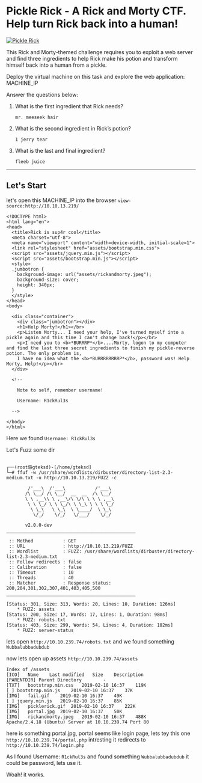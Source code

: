 # Pickle Rick - A Rick and Morty CTF. Help turn Rick back into a human!
[![Pickle Rick](https://github.com/GTekSD/SUASS/assets/55411358/315ffe46-8d9e-4b49-9325-db534565ba82)](https://tryhackme.com/room/picklerick)

This Rick and Morty-themed challenge requires you to exploit a web server and find three ingredients to help Rick make his potion and transform himself back into a human from a pickle.

Deploy the virtual machine on this task and explore the web application: MACHINE_IP

Answer the questions below:
1. What is the first ingredient that Rick needs?
   ```
   mr. meeseek hair
   ```
3. What is the second ingredient in Rick’s potion?
   ```
   1 jerry tear
   ```
5. What is the last and final ingredient?
   ```
   fleeb juice
   ```

------------------

## Let's Start

let's open this MACHINE_IP into the browser
`view-source:http://10.10.13.219/`
```
<!DOCTYPE html>
<html lang="en">
<head>
  <title>Rick is sup4r cool</title>
  <meta charset="utf-8">
  <meta name="viewport" content="width=device-width, initial-scale=1">
  <link rel="stylesheet" href="assets/bootstrap.min.css">
  <script src="assets/jquery.min.js"></script>
  <script src="assets/bootstrap.min.js"></script>
  <style>
  .jumbotron {
    background-image: url("assets/rickandmorty.jpeg");
    background-size: cover;
    height: 340px;
  }
  </style>
</head>
<body>

  <div class="container">
    <div class="jumbotron"></div>
    <h1>Help Morty!</h1></br>
    <p>Listen Morty... I need your help, I've turned myself into a pickle again and this time I can't change back!</p></br>
    <p>I need you to <b>*BURRRP*</b>....Morty, logon to my computer and find the last three secret ingredients to finish my pickle-reverse potion. The only problem is,
    I have no idea what the <b>*BURRRRRRRRP*</b>, password was! Help Morty, Help!</p></br>
  </div>

  <!--

    Note to self, remember username!

    Username: R1ckRul3s

  -->

</body>
</html>
```
Here we found `Username: R1ckRul3s`

Let's Fuzz some dir
```
                                                                                                                                                                                                                  
┌──(root㉿gteksd)-[/home/gteksd]
└─# ffuf -w /usr/share/wordlists/dirbuster/directory-list-2.3-medium.txt -u http://10.10.13.219/FUZZ -c 

        /'___\  /'___\           /'___\       
       /\ \__/ /\ \__/  __  __  /\ \__/       
       \ \ ,__\\ \ ,__\/\ \/\ \ \ \ ,__\      
        \ \ \_/ \ \ \_/\ \ \_\ \ \ \ \_/      
         \ \_\   \ \_\  \ \____/  \ \_\       
          \/_/    \/_/   \/___/    \/_/       

       v2.0.0-dev
________________________________________________

 :: Method           : GET
 :: URL              : http://10.10.13.219/FUZZ
 :: Wordlist         : FUZZ: /usr/share/wordlists/dirbuster/directory-list-2.3-medium.txt
 :: Follow redirects : false
 :: Calibration      : false
 :: Timeout          : 10
 :: Threads          : 40
 :: Matcher          : Response status: 200,204,301,302,307,401,403,405,500
________________________________________________

[Status: 301, Size: 313, Words: 20, Lines: 10, Duration: 126ms]
    * FUZZ: assets
[Status: 200, Size: 17, Words: 17, Lines: 1, Duration: 98ms]
    * FUZZ: robots.txt
[Status: 403, Size: 299, Words: 54, Lines: 4, Duration: 102ms]
    * FUZZ: server-status
```
lets open `http://10.10.239.74/robots.txt` and we found something `Wubbalubbadubdub`

now lets open up assets `http://10.10.239.74/assets`
```
Index of /assets
[ICO]	Name	Last modified	Size	Description
[PARENTDIR]	Parent Directory	 	- 	 
[TXT]	bootstrap.min.css	2019-02-10 16:37 	119K	 
[ ]	bootstrap.min.js	2019-02-10 16:37 	37K	 
[IMG]	fail.gif	2019-02-10 16:37 	49K	 
[ ]	jquery.min.js	2019-02-10 16:37 	85K	 
[IMG]	picklerick.gif	2019-02-10 16:37 	222K	 
[IMG]	portal.jpg	2019-02-10 16:37 	50K	 
[IMG]	rickandmorty.jpeg	2019-02-10 16:37 	488K	 
Apache/2.4.18 (Ubuntu) Server at 10.10.239.74 Port 80
```
here is something portal.jpg, portal seems like login page, lets tey this one
`http://10.10.239.74/portal.php`
intresting it redirects to `http://10.10.239.74/login.php`

As I found Username: `R1ckRul3s` and found something `Wubbalubbadubdub` it could be password, lets use it.

Woah! it works.
